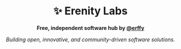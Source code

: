 <h1 align="center">✨ Erenity Labs</h1>
<p align="center">
  <strong>Free, independent software hub by <a href="https://github.com/erffy">@erffy</a></strong>
</p>

<p align="center">
  <i>Building open, innovative, and community-driven software solutions.</i>
</p>
